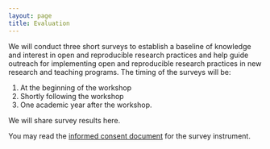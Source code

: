 ```yaml
---
layout: page
title: Evaluation
---
```


We will conduct three short surveys to establish a baseline of knowledge and interest in open and reproducible research practices and help guide outreach for implementing open and reproducible research practices in new research and teaching programs.
The timing of the surveys will be:

1. At the beginning of the workshop
2. Shortly following the workshop
3. One academic year after the workshop.

We will share survey results here.

You may read the [informed consent document](assets/IRB_Consent.pdf) for the survey instrument.
